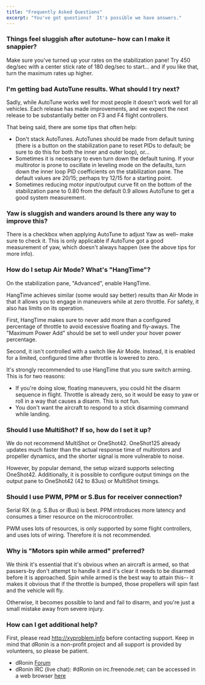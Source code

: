 ```yaml
---
title: "Frequently Asked Questions"
excerpt: "You've got questions?  It's possible we have answers."
---
```

### Things feel sluggish after autotune– how can I make it snappier?

Make sure you've turned up your rates on the stabilization pane!  Try 450 deg/sec with a center stick rate of 180 deg/sec to start... and if you like that, turn the maximum rates up higher.

### I'm getting bad AutoTune results.  What should I try next?

Sadly, while AutoTune works well for most people it doesn't work well for all vehicles.  Each release has made improvements, and we expect the next release to be substantially better on F3 and F4 flight controllers.

That being said, there are some tips that often help:

* Don't stack AutoTunes.  AutoTunes should be made from default tuning (there is a button on the stabilization pane to reset PIDs to default; be sure to do this for both the inner and outer loop), or...
* Sometimes it is necessary to even turn down the default tuning.  If your multirotor is prone to oscillate in leveling mode on the defaults, turn down the inner loop PID coefficients on the stabilization pane.  The default values are 20/15; perhaps try 12/15 for a starting point.
* Sometimes reducing motor input/output curve fit on the bottom of the stabilization pane to 0.80 from the default 0.9 allows AutoTune to get a good system measurement.

### Yaw is sluggish and wanders around  Is there any way to improve this?

There is a checkbox when applying AutoTune to adjust Yaw as well– make sure to check it.  This is only applicable if AutoTune got a good measurement of yaw, which doesn't always happen (see the above tips for more info).

### How do I setup Air Mode?  What's "HangTime"?

On the stabilization pane, "Advanced", enable HangTime.

HangTime achieves similar (some would say better) results than Air Mode in that it allows you to engage in maneuvers while at zero throttle.  For safety, it also has limits on its operation.

First, HangTime makes sure to never add more than a configured percentage of throttle to avoid excessive floating and fly-aways.  The "Maximum Power Add" should be set to well under your hover power percentage.

Second, it isn't controlled with a switch like Air Mode.  Instead, it is enabled for a limited, configured time after throttle is lowered to zero.

It's strongly recommended to use HangTime that you sure switch arming.  This is for two reasons:

* If you're doing slow, floating maneuvers, you could hit the disarm sequence in flight.  Throttle is already zero, so it would be easy to yaw or roll in a way that causes a disarm.  This is not fun.
* You don't want the aircraft to respond to a stick disarming command while landing.

### Should I use MultiShot? If so, how do I set it up?

We do not recommend MultiShot or OneShot42.  OneShot125 already updates much faster than the actual response time of multirotors and propeller dynamics, and the shorter signal is more vulnerable to noise.

However, by popular demand, the setup wizard supports selecting OneShot42.  Additionally, it is possible to configure output timings on the output pane to OneShot42 (42 to 83us) or MultiShot timings.

### Should I use PWM, PPM or S.Bus for receiver connection?

Serial RX (e.g. S.Bus or iBus) is best.  PPM introduces more latency and consumes a timer resource on the microcontroller.

PWM uses lots of resources, is only supported by some flight controllers, and uses lots of wiring.  Therefore it is not recommended.

### Why is "Motors spin while armed" preferred?

We think it's essential that it's obvious when an aircraft is armed, so that passers-by don't attempt to handle it and it's clear it needs to be disarmed before it is approached.  Spin while armed is the best way to attain this-- it makes it obvious that if the throttle is bumped, those propellers will spin fast and the vehicle will fly.

Otherwise, it becomes possible to land and fail to disarm, and you're just a small mistake away from severe injury.

### How can I get additional help?

First, please read http://xyproblem.info before contacting support.  Keep in mind that dRonin is a non-profit project and all support is provided by volunteers, so please be patient.

* dRonin [Forum](https://forum.dronin.org/)
* dRonin IRC (live chat): #dRonin on irc.freenode.net; can be accessed in a web browser [here](https://kiwiirc.com/client/irc.kiwiirc.com/dronin/)
